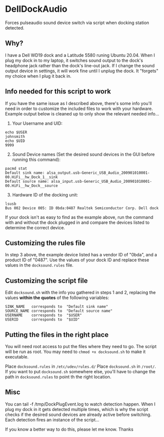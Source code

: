 # DellDockAudio

Forces pulseaudio sound device switch via script when docking station detected.

## Why?
I have a Dell WD19 dock and a Latitude 5580 runing Ubuntu 20.04.  When I plug my dock in to my laptop, it switches sound output to the dock's headphone jack rather than the dock's line-out jack.  If I change the sound output device in settings, it will work fine until I unplug the dock. It "forgets" my choice when I plug it back in.

## Info needed for this script to work
If you have the same issue as I described above, there's some info you'll need in order to customize the included files to work with your hardware.
Example output below is cleaned up to only show the relevant needed info...

1. Your Username and UID:
```
echo $USER
johnsmith
echo $UID
9999
```

2. Sound Device names (Set the desired sound devices in the GUI before running this command):
```
pacmd stat
Default sink name: alsa_output.usb-Generic_USB_Audio_200901010001-00.HiFi__hw_Dock_1__sink
Default source name: alsa_input.usb-Generic_USB_Audio_200901010001-00.HiFi__hw_Dock__source
```

3. Hardware ID of the docking unit:
```
lsusb
Bus 002 Device 005: ID 0bda:0487 Realtek Semiconductor Corp. Dell dock
```
If your dock isn't as easy to find as the example above, run the command with and without the dock plugged in and compare the devices listed to determine the correct device.

## Customizing the rules file

In step 3 above, the example device listed has a vendor ID of "0bda", and a product ID of "0487".  Use the values of your dock ID and replace these values in the `docksound.rules` file.

## Customizing the script file

Edit `docksound.sh` with the info you gathered in steps 1 and 2, replacing the values **within the quotes** of the following variables:
```
SINK_NAME	corresponds to	"Default sink name"
SOURCE_NAME	corresponds to	"Default source name"
USERNAME	corresponds to	"$USER"
USERID		corresponds to	"$UID"
```
## Putting the files in the right place

You will need root access to put the files where they need to go.  The script will be run as root.  You may need to `chmod +x docksound.sh` to make it executable.

Place `docksound.rules` in `/etc/udev/rules.d/`
Place `docksound.sh` in `/root/`.  If you want to put `docksound.sh` somewhere else, you'll have to change the path in `docksound.rules` to point th the right location.

## Misc
You can tail -f /tmp/DockPlugEvent.log to watch detection happen.  When I plug my dock in it gets detected multiple times, which is why the script checks if the desired sound devices are already active before switching.  Each detection fires an instance of the script...


If you know a better way to do this, please let me know.
Thanks
